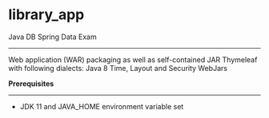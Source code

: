 # library_app

Java DB Spring Data Exam 
<hr></hr>
Web application (WAR) packaging as well as self-contained JAR
Thymeleaf with following dialects: Java 8 Time, Layout and Security
WebJars

<b>Prerequisites</b>
<hr></hr>

- JDK 11 and JAVA_HOME environment variable set

